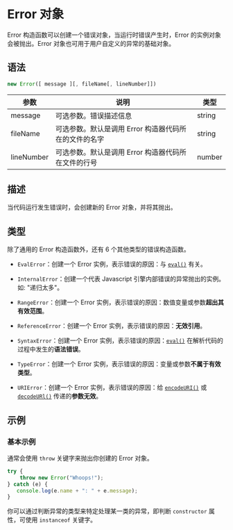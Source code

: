 # Error 对象

Error 构造函数可以创建一个错误对象，当运行时错误产生时，Error 的实例对象会被抛出。Error 对象也可用于用户自定义的异常的基础对象。

## 语法

```js
new Error([ message ][, fileName[, lineNumber]])
```

| 参数      | 说明                                                  | 类型   |
| --------- | ----------------------------------------------------- | ------ |
| message   | 可选参数。错误描述信息                                | string |
| fileName  | 可选参数。默认是调用 Error 构造器代码所在的文件的名字 | string |
| lineNumber | 可选参数。默认是调用 Error 构造器代码所在文件的行号   | number |

## 描述

当代码运行发生错误时，会创建新的 Error 对象，并将其抛出。

## 类型

除了通用的 Error 构造函数外，还有 6 个其他类型的错误构造函数。

- `EvalError`：创建一个 Error 实例，表示错误的原因：与 [`eval()`](https://developer.mozilla.org/zh-CN/docs/Web/JavaScript/Reference/Global_Objects/eval) 有关。
- `InternalError`：创建一个代表 Javascript 引擎内部错误的异常抛出的实例。 如: "递归太多"。


- `RangeError`：创建一个 Error 实例，表示错误的原因：数值变量或参数**超出其有效范围**。


- `ReferenceError`：创建一个 Error 实例，表示错误的原因：**无效引用**。


- `SyntaxError`：创建一个 Error 实例，表示错误的原因：[`eval()`](https://developer.mozilla.org/zh-CN/docs/Web/JavaScript/Reference/Global_Objects/eval) 在解析代码的过程中发生的**语法错误**。


- `TypeError`：创建一个 Error 实例，表示错误的原因：变量或参数**不属于有效类型**。


- `URIError`：创建一个 Error 实例，表示错误的原因：给 [`encodeURI()`](https://developer.mozilla.org/zh-CN/docs/Web/JavaScript/Reference/Global_Objects/encodeURI) 或  [`decodeURl()`](https://developer.mozilla.org/zh-CN/docs/Web/JavaScript/Reference/Global_Objects/decodeURI) 传递的**参数无效**。

## 示例

### 基本示例

通常会使用 `throw` 关键字来抛出你创建的 Error 对象。

```js
try {
    throw new Error("Whoops!");
} catch (e) {
   console.log(e.name + ": " + e.message);
}
```

你可以通过判断异常的类型来特定处理某一类的异常，即判断 `constructor` 属性，可使用 `instanceof` 关键字。